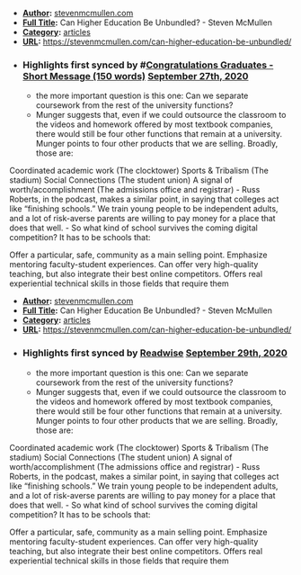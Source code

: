 - **[Author](<Author.md>):** [stevenmcmullen.com](<stevenmcmullen.com.md>)
- **[Full Title](<Full Title.md>):** Can Higher Education Be Unbundled? - Steven McMullen
- **[Category](<Category.md>):** [articles](<articles.md>)
- **[URL](<URL.md>):** https://stevenmcmullen.com/can-higher-education-be-unbundled/
- ### Highlights first synced by #[Congratulations Graduates - Short Message (150 words)](<Congratulations Graduates - Short Message (150 words).md>) [September 27th, 2020](<September 27th, 2020.md>)
    - the more important question is this one: Can we separate coursework from the rest of the university functions? 
    - Munger suggests that, even if we could outsource the classroom to the videos and homework offered by most textbook companies, there would still be four other functions that remain at a university. Munger points to four other products that we are selling. Broadly, those are:

Coordinated academic work (The clocktower)
Sports & Tribalism (The stadium)
Social Connections (The student union)
A signal of worth/accomplishment (The admissions office and registrar) 
    - Russ Roberts, in the podcast, makes a similar point, in saying that colleges act like “finishing schools.” We train young people to be independent adults, and a lot of risk-averse parents are willing to pay money for a place that does that well. 
    - So what kind of school survives the coming digital competition? It has to be schools that:

Offer a particular, safe, community as a main selling point.
Emphasize mentoring faculty-student experiences.
Can offer very high-quality teaching, but also integrate their best online competitors.
Offers real experiential technical skills in those fields that require them 
- **[Author](<Author.md>):** [stevenmcmullen.com](<stevenmcmullen.com.md>)
- **[Full Title](<Full Title.md>):** Can Higher Education Be Unbundled? - Steven McMullen
- **[Category](<Category.md>):** [articles](<articles.md>)
- **[URL](<URL.md>):** https://stevenmcmullen.com/can-higher-education-be-unbundled/
- ### Highlights first synced by [Readwise](<Readwise.md>) [September 29th, 2020](<September 29th, 2020.md>)
    - the more important question is this one: Can we separate coursework from the rest of the university functions? 
    - Munger suggests that, even if we could outsource the classroom to the videos and homework offered by most textbook companies, there would still be four other functions that remain at a university. Munger points to four other products that we are selling. Broadly, those are:

Coordinated academic work (The clocktower)
Sports & Tribalism (The stadium)
Social Connections (The student union)
A signal of worth/accomplishment (The admissions office and registrar) 
    - Russ Roberts, in the podcast, makes a similar point, in saying that colleges act like “finishing schools.” We train young people to be independent adults, and a lot of risk-averse parents are willing to pay money for a place that does that well. 
    - So what kind of school survives the coming digital competition? It has to be schools that:

Offer a particular, safe, community as a main selling point.
Emphasize mentoring faculty-student experiences.
Can offer very high-quality teaching, but also integrate their best online competitors.
Offers real experiential technical skills in those fields that require them 

